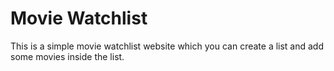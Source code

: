 # Movie Watchlist

This is a simple movie watchlist website which you can create a list and add some movies inside the list.
